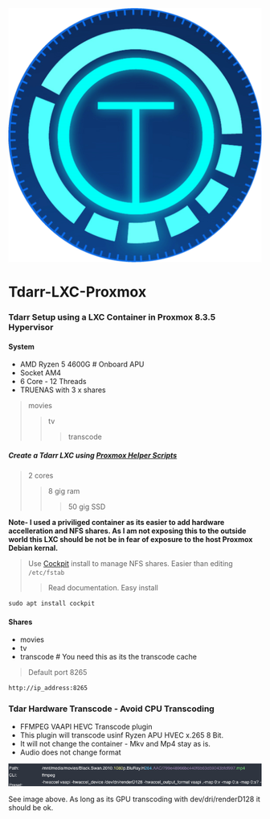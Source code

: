 ![Alt text](./image/tdarr.png)

# Tdarr-LXC-Proxmox

### Tdarr Setup using a LXC Container in Proxmox 8.3.5 Hypervisor

#### System

- AMD Ryzen 5 4600G # Onboard APU
- Socket AM4
- 6 Core - 12 Threads
- TRUENAS with 3 x shares

> movies
>> tv
>>> transcode


##### Create a Tdarr LXC using [Proxmox Helper Scripts]([https://](https://tteck.github.io/Proxmox/#tdarr-lxc))

> 2 cores
>> 8 gig ram
>>> 50 gig SSD

**Note- I used a priviliged container as its easier to add hardware accelleration and NFS shares.  As I am not exposing this to the outside world this LXC should be not be in fear of exposure to the host Proxmox Debian kernal.**

> Use [Cockpit](https://cockpit-project.org/) install to manage NFS shares. Easier than editing `/etc/fstab`
>> Read documentation. Easy install

```markdown
sudo apt install cockpit
```

#### Shares

- movies
- tv
- transcode # You need this as its the transcode cache

> Default port 8265

```markdown
http://ip_address:8265
```


### Tdar Hardware Transcode - Avoid CPU Transcoding

- FFMPEG VAAPI HEVC Transcode plugin
- This plugin will transcode usinf Ryzen APU HVEC x.265 8 Bit. 
- It will not change the container - Mkv and Mp4 stay as is.
- Audio does not change format

![Alt text](./image/Tadarr.png)

See image above. As long as its GPU transcoding with dev/dri/renderD128 it should be ok.












